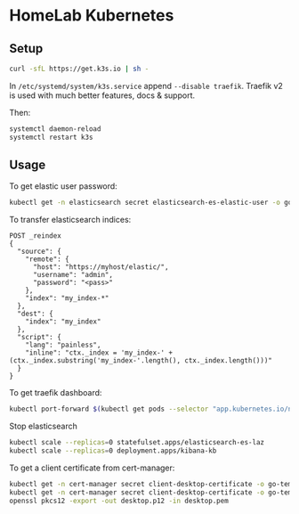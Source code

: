# HomeLab Kubernetes

## Setup

```bash
curl -sfL https://get.k3s.io | sh -
```

In `/etc/systemd/system/k3s.service` append `--disable traefik`.
Traefik v2 is used with much better features, docs & support.

Then:

```bash
systemctl daemon-reload
systemctl restart k3s
```

## Usage

To get elastic user password:

```bash
kubectl get -n elasticsearch secret elasticsearch-es-elastic-user -o go-template='{{.data.elastic | base64decode}}'
```

To transfer elasticsearch indices:

```text
POST _reindex
{
  "source": {
    "remote": {
      "host": "https://myhost/elastic/",
      "username": "admin",
      "password": "<pass>"
    },
    "index": "my_index-*"
  },
  "dest": {
    "index": "my_index"
  },
  "script": {
    "lang": "painless",
    "inline": "ctx._index = 'my_index-' + (ctx._index.substring('my_index-'.length(), ctx._index.length()))"
  }
}
```

To get traefik dashboard:

```bash
kubectl port-forward $(kubectl get pods --selector "app.kubernetes.io/name=traefik" --output=name) 9000:9000
```

Stop elasticsearch
```bash
kubectl scale --replicas=0 statefulset.apps/elasticsearch-es-laz
kubectl scale --replicas=0 deployment.apps/kibana-kb
```

To get a client certificate from cert-manager:

```bash
kubectl get -n cert-manager secret client-desktop-certificate -o go-template='{{index .data "tls.crt" | base64decode}}' > desktop.pem
kubectl get -n cert-manager secret client-desktop-certificate -o go-template='{{index .data "tls.key" | base64decode}}' >> desktop.pem
openssl pkcs12 -export -out desktop.p12 -in desktop.pem
```
